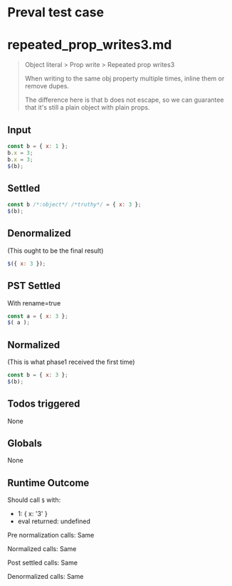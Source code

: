 # Preval test case

# repeated_prop_writes3.md

> Object literal > Prop write > Repeated prop writes3
>
> When writing to the same obj property multiple times, inline them or remove dupes.
> 
> The difference here is that b does not escape, so we can guarantee that it's still a plain object with plain props.

## Input

`````js filename=intro
const b = { x: 1 };
b.x = 3;
b.x = 3;
$(b);
`````


## Settled


`````js filename=intro
const b /*:object*/ /*truthy*/ = { x: 3 };
$(b);
`````


## Denormalized
(This ought to be the final result)

`````js filename=intro
$({ x: 3 });
`````


## PST Settled
With rename=true

`````js filename=intro
const a = { x: 3 };
$( a );
`````


## Normalized
(This is what phase1 received the first time)

`````js filename=intro
const b = { x: 3 };
$(b);
`````


## Todos triggered


None


## Globals


None


## Runtime Outcome


Should call `$` with:
 - 1: { x: '3' }
 - eval returned: undefined

Pre normalization calls: Same

Normalized calls: Same

Post settled calls: Same

Denormalized calls: Same
